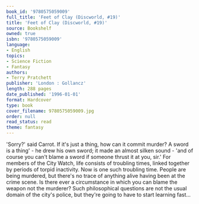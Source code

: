 ```yaml
---
book_id: '9780575059009'
full_title: 'Feet of Clay (Discworld, #19)'
title: 'Feet of Clay (Discworld, #19)'
source: Bookshelf
owned: true
isbn: '9780575059009'
language:
- English
topics:
- Science Fiction
- Fantasy
authors:
- Terry Pratchett
publisher: 'London : Gollancz'
length: 288 pages
date_published: '1996-01-01'
format: Hardcover
type: book
cover_filename: 9780575059009.jpg
order: null
read_status: read
theme: fantasy
---
```

'Sorry?' said Carrot. If it's just a thing, how can it commit murder? A sword is a thing' - he drew his own sword; it made an almost silken sound - 'and of course you can't blame a sword if someone thrust it at you, sir.'
For members of the City Watch, life consists of troubling times, linked together by periods of torpid inactivity. Now is one such troubling time. People are being murdered, but there's no trace of anything alive having been at the crime scene. Is there ever a circumstance in which you can blame the weapon not the murderer? Such philosophical questions are not the usual domain of the city's police, but they're going to have to start learning fast...
